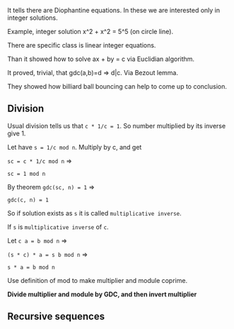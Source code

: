 

It tells there are Diophantine equations. In these we are interested only in integer solutions.

Example, integer solution x^2 + x^2 = 5^5 (on circle line).

There are specific class is linear integer equations.

Than it showed how to solve ax + by = c via Euclidian algorithm.

It proved, trivial, that gdc(a,b)=d => d|c. Via Bezout lemma.

They showed how billiard ball bouncing can help to come up to conclusion.


## Division

Usual division tells us that `c * 1/c = 1`. 
So number multiplied by its inverse give 1.

Let have `s = 1/c mod n`.
Multiply by c, and get

`sc = c * 1/c mod n` =>

`sc = 1 mod n`

By theorem `gdc(sc, n) = 1` =>

`gdc(c, n) = 1`

So if solution exists as `s` it is called `multiplicative inverse`.

If `s` is `multiplicative inverse` of `c`.

Let `c a = b mod n` => 

`(s * c) * a = s b mod n` =>

`s * a = b mod n`

Use definition of mod to make multiplier and module coprime.

**Divide multiplier and module by GDC, and then invert multiplier**


## Recursive sequences